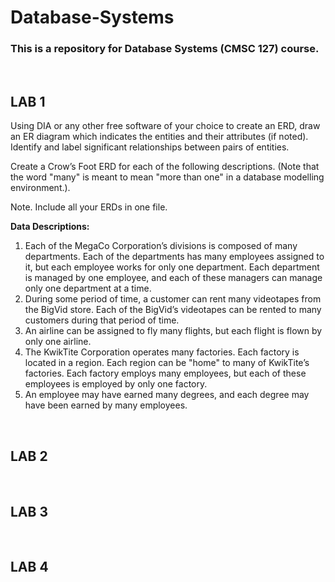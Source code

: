 # Database-Systems

### This is a repository for Database Systems (CMSC 127) course.

<br>

## LAB 1

Using DIA or any other free software of your choice to create an ERD, draw an ER
diagram which indicates the entities and their attributes (if noted). Identify and label
significant relationships between pairs of entities.

Create a Crow’s Foot ERD for each of the following descriptions. (Note that the
word "many" is meant to mean "more than one" in a database modelling environment.).

Note. Include all your ERDs in one file.

**Data Descriptions:**
1. Each of the MegaCo Corporation’s divisions is composed of many departments. Each of the departments has many employees assigned to it, but each employee works for only one department. Each department is managed by one employee, and each of these managers can manage only one department at a time.
2. During some period of time, a customer can rent many videotapes from the BigVid store. Each of the BigVid’s videotapes can be rented to many customers during that period of time.
3. An airline can be assigned to fly many flights, but each flight is flown by only one airline.
4. The KwikTite Corporation operates many factories. Each factory is located in a region. Each region can be "home" to many of KwikTite’s factories. Each factory employs many employees, but each of these employees is employed by only one factory.
5. An employee may have earned many degrees, and each degree may have been earned by many employees.

<br>

## LAB 2


<br>

## LAB 3


<br>

## LAB 4

